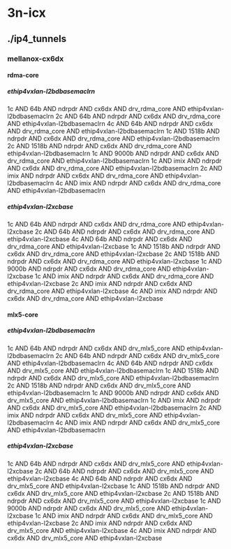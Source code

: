 # 3n-icx
## ./ip4_tunnels
### mellanox-cx6dx
#### rdma-core
##### ethip4vxlan-l2bdbasemaclrn
1c AND 64b AND ndrpdr AND cx6dx AND drv_rdma_core AND ethip4vxlan-l2bdbasemaclrn
2c AND 64b AND ndrpdr AND cx6dx AND drv_rdma_core AND ethip4vxlan-l2bdbasemaclrn
4c AND 64b AND ndrpdr AND cx6dx AND drv_rdma_core AND ethip4vxlan-l2bdbasemaclrn
1c AND 1518b AND ndrpdr AND cx6dx AND drv_rdma_core AND ethip4vxlan-l2bdbasemaclrn
2c AND 1518b AND ndrpdr AND cx6dx AND drv_rdma_core AND ethip4vxlan-l2bdbasemaclrn
1c AND 9000b AND ndrpdr AND cx6dx AND drv_rdma_core AND ethip4vxlan-l2bdbasemaclrn
1c AND imix AND ndrpdr AND cx6dx AND drv_rdma_core AND ethip4vxlan-l2bdbasemaclrn
2c AND imix AND ndrpdr AND cx6dx AND drv_rdma_core AND ethip4vxlan-l2bdbasemaclrn
4c AND imix AND ndrpdr AND cx6dx AND drv_rdma_core AND ethip4vxlan-l2bdbasemaclrn
##### ethip4vxlan-l2xcbase
1c AND 64b AND ndrpdr AND cx6dx AND drv_rdma_core AND ethip4vxlan-l2xcbase
2c AND 64b AND ndrpdr AND cx6dx AND drv_rdma_core AND ethip4vxlan-l2xcbase
4c AND 64b AND ndrpdr AND cx6dx AND drv_rdma_core AND ethip4vxlan-l2xcbase
1c AND 1518b AND ndrpdr AND cx6dx AND drv_rdma_core AND ethip4vxlan-l2xcbase
2c AND 1518b AND ndrpdr AND cx6dx AND drv_rdma_core AND ethip4vxlan-l2xcbase
1c AND 9000b AND ndrpdr AND cx6dx AND drv_rdma_core AND ethip4vxlan-l2xcbase
1c AND imix AND ndrpdr AND cx6dx AND drv_rdma_core AND ethip4vxlan-l2xcbase
2c AND imix AND ndrpdr AND cx6dx AND drv_rdma_core AND ethip4vxlan-l2xcbase
4c AND imix AND ndrpdr AND cx6dx AND drv_rdma_core AND ethip4vxlan-l2xcbase
#### mlx5-core
##### ethip4vxlan-l2bdbasemaclrn
1c AND 64b AND ndrpdr AND cx6dx AND drv_mlx5_core AND ethip4vxlan-l2bdbasemaclrn
2c AND 64b AND ndrpdr AND cx6dx AND drv_mlx5_core AND ethip4vxlan-l2bdbasemaclrn
4c AND 64b AND ndrpdr AND cx6dx AND drv_mlx5_core AND ethip4vxlan-l2bdbasemaclrn
1c AND 1518b AND ndrpdr AND cx6dx AND drv_mlx5_core AND ethip4vxlan-l2bdbasemaclrn
2c AND 1518b AND ndrpdr AND cx6dx AND drv_mlx5_core AND ethip4vxlan-l2bdbasemaclrn
1c AND 9000b AND ndrpdr AND cx6dx AND drv_mlx5_core AND ethip4vxlan-l2bdbasemaclrn
1c AND imix AND ndrpdr AND cx6dx AND drv_mlx5_core AND ethip4vxlan-l2bdbasemaclrn
2c AND imix AND ndrpdr AND cx6dx AND drv_mlx5_core AND ethip4vxlan-l2bdbasemaclrn
4c AND imix AND ndrpdr AND cx6dx AND drv_mlx5_core AND ethip4vxlan-l2bdbasemaclrn
##### ethip4vxlan-l2xcbase
1c AND 64b AND ndrpdr AND cx6dx AND drv_mlx5_core AND ethip4vxlan-l2xcbase
2c AND 64b AND ndrpdr AND cx6dx AND drv_mlx5_core AND ethip4vxlan-l2xcbase
4c AND 64b AND ndrpdr AND cx6dx AND drv_mlx5_core AND ethip4vxlan-l2xcbase
1c AND 1518b AND ndrpdr AND cx6dx AND drv_mlx5_core AND ethip4vxlan-l2xcbase
2c AND 1518b AND ndrpdr AND cx6dx AND drv_mlx5_core AND ethip4vxlan-l2xcbase
1c AND 9000b AND ndrpdr AND cx6dx AND drv_mlx5_core AND ethip4vxlan-l2xcbase
1c AND imix AND ndrpdr AND cx6dx AND drv_mlx5_core AND ethip4vxlan-l2xcbase
2c AND imix AND ndrpdr AND cx6dx AND drv_mlx5_core AND ethip4vxlan-l2xcbase
4c AND imix AND ndrpdr AND cx6dx AND drv_mlx5_core AND ethip4vxlan-l2xcbase